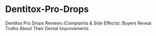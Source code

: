 # Dentitox-Pro-Drops
Dentitox Pro Drops Reviews (Complaints &amp; Side Effects): Buyers Reveal Truths About Their Dental Improvements
